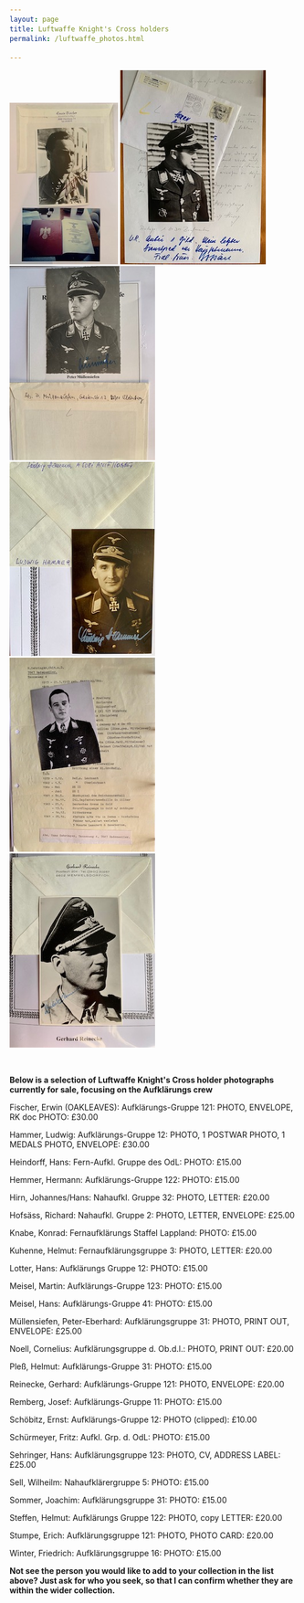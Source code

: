 ```yaml
---
layout: page
title: Luftwaffe Knight's Cross holders
permalink: /luftwaffe_photos.html

---
```

<div id="booksBySameAuthor">
  <p float="left">
<img src="./assets/Erwin Fischer.jpg"/>
<img src="./assets/Richard Hofsass.jpg"/>
<img src="./assets/Peter Mullensiefen.jpg"/>
<img src="./assets/Ludwig Hammer.jpg"/>
<img src="./assets/Hans Sehringer.jpg"/>
<img src="./assets/Gerhard Reinecke.jpg"/>
</p>  
<br />
<p><b>Below is a selection of Luftwaffe Knight's Cross holder photographs currently for sale, focusing on the Aufklärungs crew</b></p>
<p>Fischer,	Erwin	(OAKLEAVES): Aufklärungs-Gruppe 121: PHOTO, ENVELOPE, RK doc PHOTO:	£30.00
<p>Hammer,	Ludwig:	Aufklärungs-Gruppe 12:	PHOTO, 1 POSTWAR PHOTO, 1 MEDALS PHOTO, ENVELOPE:	£30.00
<p>Heindorff,	Hans:	Fern-Aufkl. Gruppe des OdL:	PHOTO:	£15.00
<p>Hemmer,	Hermann: Aufklärungs-Gruppe 122:	PHOTO:	£15.00
<p>Hirn,	Johannes/Hans: Nahaufkl. Gruppe 32:	PHOTO, LETTER:	£20.00
<p>Hofsäss,	Richard: Nahaufkl. Gruppe 2:	PHOTO, LETTER, ENVELOPE: £25.00
<p>Knabe,	Konrad: Fernaufklärungs Staffel Lappland:	PHOTO:	£15.00
<p>Kuhenne,	Helmut:	Fernaufklärungsgruppe 3:	PHOTO, LETTER:	£20.00
<p>Lotter,	Hans: Aufklärungs Gruppe 12:	PHOTO:	£15.00
<p>Meisel,	Martin:	Aufklärungs-Gruppe 123:	PHOTO:	£15.00
<p>Meisel,	Hans:	Aufklärungs-Gruppe 41:	PHOTO:	£15.00
<p>Müllensiefen,	Peter-Eberhard:	Aufklärungsgruppe 31:	PHOTO, PRINT OUT, ENVELOPE:	£25.00
<p>Noell,	Cornelius: Aufklärungsgruppe d. Ob.d.l.:	PHOTO, PRINT OUT:	£20.00
<p>Pleß,	Helmut:	Aufklärungs-Gruppe 31:	PHOTO:	£15.00
<p>Reinecke,	Gerhard: Aufklärungs-Gruppe 121:	PHOTO, ENVELOPE:	£20.00
<p>Remberg,	Josef: Aufklärungs-Gruppe 11:	PHOTO:	£15.00
<p>Schöbitz,	Ernst: Aufklärungs-Gruppe 12:	PHOTO (clipped): £10.00
<p>Schürmeyer,	Fritz: Aufkl. Grp. d. OdL: PHOTO:	£15.00
<p>Sehringer,	Hans:	Aufklärungsgruppe 123:	PHOTO, CV, ADDRESS LABEL:	£25.00
<p>Sell,	Wilheilm:	Nahaufklärergruppe 5:	PHOTO:	£15.00
<p>Sommer,	Joachim: Aufklärungsgruppe 31:	PHOTO:	£15.00
<p>Steffen,	Helmut:	Aufklärungs Gruppe 122:	PHOTO, copy LETTER:	£20.00
<p>Stumpe,	Erich: Aufklärungsgruppe 121:	PHOTO, PHOTO CARD:	£20.00
<p>Winter,	Friedrich: Aufklärungsgruppe 16:	PHOTO:	£15.00
<p>
<b><centre>Not see the person you would like to add to your collection in the list above? Just ask for who you seek, so that I can confirm whether they are within the wider collection.
